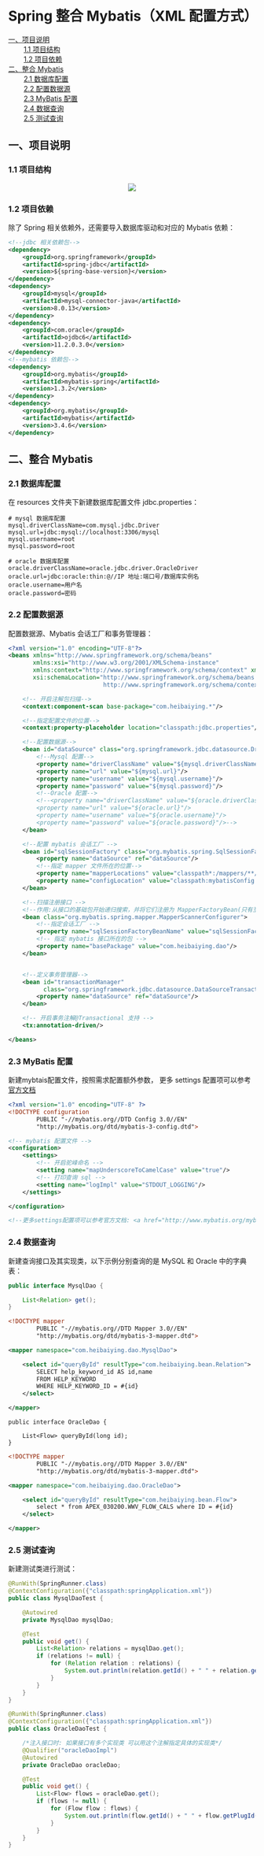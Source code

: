 # Spring 整合 Mybatis（XML 配置方式）

<nav>
<a href="#一项目说明">一、项目说明</a><br/>
&nbsp;&nbsp;&nbsp;&nbsp;&nbsp;&nbsp;&nbsp;&nbsp;<a href="#11-项目结构">1.1 项目结构</a><br/>
&nbsp;&nbsp;&nbsp;&nbsp;&nbsp;&nbsp;&nbsp;&nbsp;<a href="#12-项目依赖">1.2 项目依赖</a><br/>
<a href="#二整合-Mybatis">二、整合 Mybatis</a><br/>
&nbsp;&nbsp;&nbsp;&nbsp;&nbsp;&nbsp;&nbsp;&nbsp;<a href="#21--数据库配置">2.1  数据库配置</a><br/>
&nbsp;&nbsp;&nbsp;&nbsp;&nbsp;&nbsp;&nbsp;&nbsp;<a href="#22--配置数据源">2.2  配置数据源</a><br/>
&nbsp;&nbsp;&nbsp;&nbsp;&nbsp;&nbsp;&nbsp;&nbsp;<a href="#23-MyBatis-配置">2.3 MyBatis 配置</a><br/>
&nbsp;&nbsp;&nbsp;&nbsp;&nbsp;&nbsp;&nbsp;&nbsp;<a href="#24-数据查询">2.4 数据查询</a><br/>
&nbsp;&nbsp;&nbsp;&nbsp;&nbsp;&nbsp;&nbsp;&nbsp;<a href="#25-测试查询">2.5 测试查询</a><br/>
</nav>

## 一、项目说明

### 1.1 项目结构

<div align="center"> <img src="https://github.com/heibaiying/spring-samples-for-all/blob/master/pictures/spring-mybatis.png"/> </div>


### 1.2 项目依赖

除了 Spring 相关依赖外，还需要导入数据库驱动和对应的 Mybatis 依赖：

```xml
<!--jdbc 相关依赖包-->
<dependency>
    <groupId>org.springframework</groupId>
    <artifactId>spring-jdbc</artifactId>
    <version>${spring-base-version}</version>
</dependency>
<dependency>
    <groupId>mysql</groupId>
    <artifactId>mysql-connector-java</artifactId>
    <version>8.0.13</version>
</dependency>
<dependency>
    <groupId>com.oracle</groupId>
    <artifactId>ojdbc6</artifactId>
    <version>11.2.0.3.0</version>
</dependency>
<!--mybatis 依赖包-->
<dependency>
    <groupId>org.mybatis</groupId>
    <artifactId>mybatis-spring</artifactId>
    <version>1.3.2</version>
</dependency>
<dependency>
    <groupId>org.mybatis</groupId>
    <artifactId>mybatis</artifactId>
    <version>3.4.6</version>
</dependency>
```

## 二、整合 Mybatis

### 2.1  数据库配置

在 resources 文件夹下新建数据库配置文件 jdbc.properties：

```properties
# mysql 数据库配置
mysql.driverClassName=com.mysql.jdbc.Driver
mysql.url=jdbc:mysql://localhost:3306/mysql
mysql.username=root
mysql.password=root

# oracle 数据库配置
oracle.driverClassName=oracle.jdbc.driver.OracleDriver
oracle.url=jdbc:oracle:thin:@//IP 地址:端口号/数据库实例名
oracle.username=用户名
oracle.password=密码
```

### 2.2  配置数据源

配置数据源、Mybatis 会话工厂和事务管理器：

```xml
<?xml version="1.0" encoding="UTF-8"?>
<beans xmlns="http://www.springframework.org/schema/beans"
       xmlns:xsi="http://www.w3.org/2001/XMLSchema-instance"
       xmlns:context="http://www.springframework.org/schema/context" xmlns:tx="http://www.springframework.org/schema/tx"
       xsi:schemaLocation="http://www.springframework.org/schema/beans http://www.springframework.org/schema/beans/spring-beans.xsd
                           http://www.springframework.org/schema/context http://www.springframework.org/schema/context/spring-context-4.1.xsd http://www.springframework.org/schema/tx http://www.springframework.org/schema/tx/spring-tx.xsd">

    <!-- 开启注解包扫描-->
    <context:component-scan base-package="com.heibaiying.*"/>

    <!--指定配置文件的位置-->
    <context:property-placeholder location="classpath:jdbc.properties"/>

    <!--配置数据源-->
    <bean id="dataSource" class="org.springframework.jdbc.datasource.DriverManagerDataSource">
        <!--Mysql 配置-->
        <property name="driverClassName" value="${mysql.driverClassName}"/>
        <property name="url" value="${mysql.url}"/>
        <property name="username" value="${mysql.username}"/>
        <property name="password" value="${mysql.password}"/>
        <!--Oracle 配置-->
        <!--<property name="driverClassName" value="${oracle.driverClassName}"/>
        <property name="url" value="${oracle.url}"/>
        <property name="username" value="${oracle.username}"/>
        <property name="password" value="${oracle.password}"/>-->
    </bean>

    <!--配置 mybatis 会话工厂 -->
    <bean id="sqlSessionFactory" class="org.mybatis.spring.SqlSessionFactoryBean">
        <property name="dataSource" ref="dataSource"/>
        <!--指定 mapper 文件所在的位置-->
        <property name="mapperLocations" value="classpath*:/mappers/**/*.xml"/>
        <property name="configLocation" value="classpath:mybatisConfig.xml"/>
    </bean>

    <!--扫描注册接口 -->
    <!--作用:从接口的基础包开始递归搜索，并将它们注册为 MapperFactoryBean(只有至少一种方法的接口才会被注册;具体类将被忽略)-->
    <bean class="org.mybatis.spring.mapper.MapperScannerConfigurer">
        <!--指定会话工厂 -->
        <property name="sqlSessionFactoryBeanName" value="sqlSessionFactory"/>
        <!-- 指定 mybatis 接口所在的包 -->
        <property name="basePackage" value="com.heibaiying.dao"/>
    </bean>


    <!--定义事务管理器-->
    <bean id="transactionManager"
          class="org.springframework.jdbc.datasource.DataSourceTransactionManager">
        <property name="dataSource" ref="dataSource"/>
    </bean>

    <!-- 开启事务注解@Transactional 支持 -->
    <tx:annotation-driven/>

</beans>
```

### 2.3 MyBatis 配置

新建mybtais配置文件，按照需求配置额外参数， 更多 settings 配置项可以参考 [官方文档](http://www.mybatis.org/mybatis-3/zh/configuration.html)

```xml
<?xml version="1.0" encoding="UTF-8" ?>
<!DOCTYPE configuration
        PUBLIC "-//mybatis.org//DTD Config 3.0//EN"
        "http://mybatis.org/dtd/mybatis-3-config.dtd">

<!-- mybatis 配置文件 -->
<configuration>
    <settings>
        <!-- 开启驼峰命名 -->
        <setting name="mapUnderscoreToCamelCase" value="true"/>
        <!-- 打印查询 sql -->
        <setting name="logImpl" value="STDOUT_LOGGING"/>
    </settings>

</configuration>

<!--更多settings配置项可以参考官方文档: <a href="http://www.mybatis.org/mybatis-3/zh/configuration.html"/>-->

```

### 2.4 数据查询

新建查询接口及其实现类，以下示例分别查询的是 MySQL 和 Oracle 中的字典表：

```java
public interface MysqlDao {

    List<Relation> get();
}
```

```xml
<!DOCTYPE mapper
        PUBLIC "-//mybatis.org//DTD Mapper 3.0//EN"
        "http://mybatis.org/dtd/mybatis-3-mapper.dtd">

<mapper namespace="com.heibaiying.dao.MysqlDao">

    <select id="queryById" resultType="com.heibaiying.bean.Relation">
        SELECT help_keyword_id AS id,name
        FROM HELP_KEYWORD
        WHERE HELP_KEYWORD_ID = #{id}
    </select>

</mapper>
```

```mysql
public interface OracleDao {

    List<Flow> queryById(long id);
}
```

```xml
<!DOCTYPE mapper
        PUBLIC "-//mybatis.org//DTD Mapper 3.0//EN"
        "http://mybatis.org/dtd/mybatis-3-mapper.dtd">

<mapper namespace="com.heibaiying.dao.OracleDao">

    <select id="queryById" resultType="com.heibaiying.bean.Flow">
        select * from APEX_030200.WWV_FLOW_CALS where ID = #{id}
    </select>

</mapper>
```

### 2.5 测试查询

新建测试类进行测试：

```java
@RunWith(SpringRunner.class)
@ContextConfiguration({"classpath:springApplication.xml"})
public class MysqlDaoTest {

    @Autowired
    private MysqlDao mysqlDao;

    @Test
    public void get() {
        List<Relation> relations = mysqlDao.get();
        if (relations != null) {
            for (Relation relation : relations) {
                System.out.println(relation.getId() + " " + relation.getName());
            }
        }
    }
}
```

```java
@RunWith(SpringRunner.class)
@ContextConfiguration({"classpath:springApplication.xml"})
public class OracleDaoTest {

    /*注入接口时: 如果接口有多个实现类 可以用这个注解指定具体的实现类*/
    @Qualifier("oracleDaoImpl")
    @Autowired
    private OracleDao oracleDao;

    @Test
    public void get() {
        List<Flow> flows = oracleDao.get();
        if (flows != null) {
            for (Flow flow : flows) {
                System.out.println(flow.getId() + " " + flow.getPlugId());
            }
        }
    }
}
```

